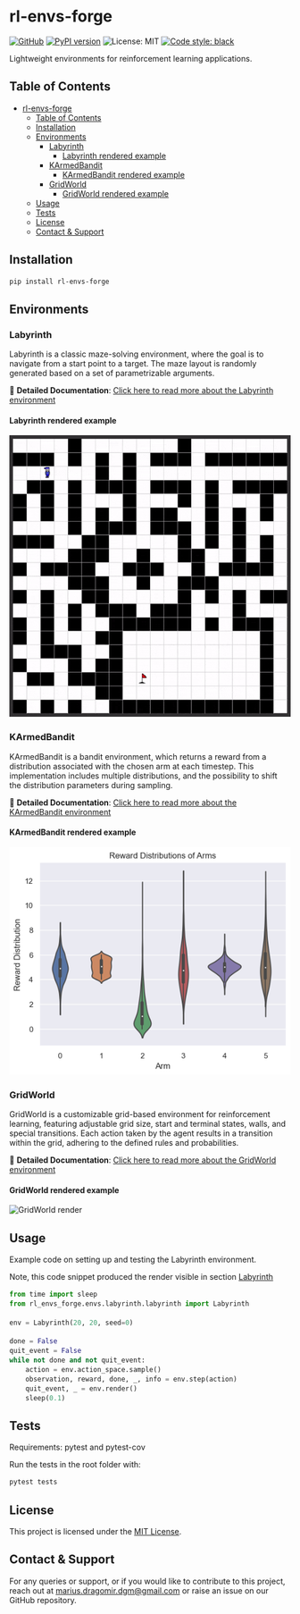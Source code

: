 # rl-envs-forge
<!-- Badges -->
[![GitHub](https://img.shields.io/badge/-GitHub-black?logo=github)](https://github.com/mariusdgm/rl-envs-forge)
[![PyPI version](https://img.shields.io/pypi/v/rl-envs-forge.svg)](https://pypi.org/project/rl-envs-forge/)
![License: MIT](https://img.shields.io/github/license/mariusdgm/rl-envs-forge)
[![Code style: black](https://img.shields.io/badge/code%20style-black-000000.svg)](https://github.com/psf/black)
<!--  -->

Lightweight environments for reinforcement learning applications.

## Table of Contents

- [rl-envs-forge](#rl-envs-forge)
  - [Table of Contents](#table-of-contents)
  - [Installation](#installation)
  - [Environments](#environments)
    - [Labyrinth](#labyrinth)
      - [Labyrinth rendered example](#labyrinth-rendered-example)
    - [KArmedBandit](#karmedbandit)
      - [KArmedBandit rendered example](#karmedbandit-rendered-example)
    - [GridWorld](#gridworld)
      - [GridWorld rendered example](#gridworld-rendered-example)
  - [Usage](#usage)
  - [Tests](#tests)
  - [License](#license)
  - [Contact \& Support](#contact--support)

## Installation

```bash
pip install rl-envs-forge
```

## Environments

### Labyrinth

Labyrinth is a classic maze-solving environment, where the goal is to navigate from a start point to a target. The maze layout is randomly generated based on a set of parametrizable arguments.

<!-- Use github paths for these figures so they will show up in the pypi page -->
📖 **Detailed Documentation**: [Click here to read more about the Labyrinth environment](https://github.com/mariusdgm/rl-envs-forge/blob/main/rl_envs_forge/envs/labyrinth/README.md)

#### Labyrinth rendered example

![Labyrinth render GIF](https://raw.githubusercontent.com/mariusdgm/rl-envs-forge/main/docs/figures/labyrinth/auto_play_demo.gif)


### KArmedBandit

KArmedBandit is a bandit environment, which returns a reward from a distribution associated with the chosen arm at each timestep. This implementation includes multiple distributions, and the possibility to shift the distribution parameters during sampling.

📖 **Detailed Documentation**: [Click here to read more about the KArmedBandit environment](https://github.com/mariusdgm/rl-envs-forge/blob/main/rl_envs_forge/envs/k_armed_bandit/README.md)

#### KArmedBandit rendered example

![KArmedBandit render](https://raw.githubusercontent.com/mariusdgm/rl-envs-forge/main/docs/figures/k_armed_bandit/different_distributions.png)

### GridWorld

GridWorld is a customizable grid-based environment for reinforcement learning, featuring adjustable grid size, start and terminal states, walls, and special transitions. Each action taken by the agent results in a transition within the grid, adhering to the defined rules and probabilities. 

📖 **Detailed Documentation**: [Click here to read more about the GridWorld environment](https://github.com/mariusdgm/rl-envs-forge/blob/main/rl_envs_forge/envs/grid_world/README.md)

#### GridWorld rendered example

![GridWorld render](https://raw.githubusercontent.com/mariusdgm/rl-envs-forge/main/docs/figures/grid_world/EXAMPLE_TODO.png)

## Usage

Example code on setting up and testing the Labyrinth environment.

Note, this code snippet produced the render visible in section [Labyrinth](#labyrinth)

```python
from time import sleep
from rl_envs_forge.envs.labyrinth.labyrinth import Labyrinth

env = Labyrinth(20, 20, seed=0)

done = False
quit_event = False
while not done and not quit_event:
    action = env.action_space.sample()  
    observation, reward, done, _, info = env.step(action)
    quit_event, _ = env.render()
    sleep(0.1)
```

## Tests

Requirements: pytest and pytest-cov

Run the tests in the root folder with:

```bash
pytest tests
```

## License

This project is licensed under the [MIT License](./LICENSE).

## Contact & Support

For any queries or support, or if you would like to contribute to this project, reach out at [marius.dragomir.dgm@gmail.com](mailto:marius.dragomir.dgm@gmail.com) or raise an issue on our GitHub repository.
